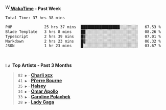 <img src="https://github.com/dxnter/dxnter/assets/17434202/67b21fa4-d36d-46f9-9dec-f23d976b00ef" alt="WakaTime Logo" width="14" height="18"/><a href="https://wakatime.com/@dxnter" target="_blank"><strong> WakaTime</strong></a><strong> - Past Week</strong>

<!--START_SECTION:waka-->

```txt
Total Time: 37 hrs 38 mins

PHP              25 hrs 37 mins  █████████████████░░░░░░░░   67.53 %
Blade Template   3 hrs 8 mins    ██░░░░░░░░░░░░░░░░░░░░░░░   08.26 %
TypeScript       2 hrs 39 mins   █▓░░░░░░░░░░░░░░░░░░░░░░░   07.01 %
Markdown         2 hrs 23 mins   █▓░░░░░░░░░░░░░░░░░░░░░░░   06.32 %
JSON             1 hr 23 mins    █░░░░░░░░░░░░░░░░░░░░░░░░   03.67 %
```

<!--END_SECTION:waka-->

<br/>

<!--START_LASTFM_ARTISTS:{"period": "3month", "rows": 6}-->
<a href="https://last.fm" target="_blank"><img src="https://user-images.githubusercontent.com/17434202/215290617-e793598d-d7c9-428f-9975-156db1ba89cc.svg" alt="Last.fm Logo" width="18" height="13"/></a> **Top Artists - Past 3 Months**

> `82 ▶️` ∙ **[Charli xcx](https://www.last.fm/music/Charli+xcx)**<br/>
> `41 ▶️` ∙ **[Pi’erre Bourne](https://www.last.fm/music/Pi%E2%80%99erre+Bourne)**<br/>
> `35 ▶️` ∙ **[Halsey](https://www.last.fm/music/Halsey)**<br/>
> `34 ▶️` ∙ **[Omar Apollo](https://www.last.fm/music/Omar+Apollo)**<br/>
> `33 ▶️` ∙ **[Caroline Polachek](https://www.last.fm/music/Caroline+Polachek)**<br/>
> `28 ▶️` ∙ **[Lady Gaga](https://www.last.fm/music/Lady+Gaga)**<br/>
<!--END_LASTFM_ARTISTS-->
